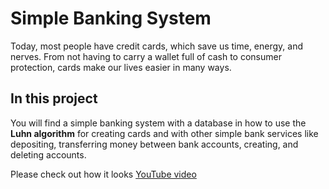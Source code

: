 # **Simple Banking System**

Today, most people have credit cards, which save us time, energy, and nerves. From not having to carry a wallet full of cash to consumer protection, cards make our lives easier in many ways. 

## In this project

You will find a simple banking system with a database in how to use the **Luhn algorithm** for creating cards and with other simple bank services like depositing, transferring money between bank accounts, creating, and deleting accounts.

Please check out how it looks
[YouTube video](bit.ly/36gDYCT)